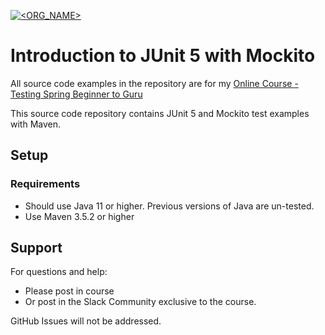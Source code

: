 [![<ORG_NAME>](https://circleci.com/gh/mcane86/testing_with_mockito.svg?style=svg)](https://app.circleci.com/pipelines/github/mcane86/testing_with_mockito)
# Introduction to JUnit 5 with Mockito

All source code examples in the repository are for my [Online Course - Testing Spring Beginner to Guru](https://www.udemy.com/testing-spring-boot-beginner-to-guru/?couponCode=GITHUB_REPO)

This source code repository contains JUnit 5 and Mockito test examples with Maven.

## Setup
### Requirements
* Should use Java 11 or higher. Previous versions of Java are un-tested.
* Use Maven 3.5.2 or higher

## Support
For questions and help:
* Please post in course
* Or post in the Slack Community exclusive to the course.

GitHub Issues will not be addressed.
